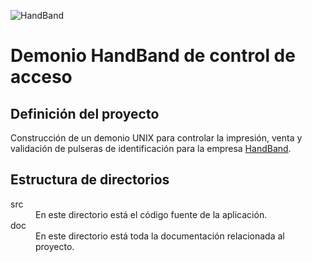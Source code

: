 ![HandBand](http://www.handband.cl/images/logo.jpg)

Demonio HandBand de control de acceso
=====================================

Definición del proyecto
-----------------------

Construcción de un demonio UNIX para controlar la impresión, venta y validación de pulseras de identificación para la empresa [HandBand](http://www.handband.cl/).

Estructura de directorios
-------------------------

<dl>
  <dt>src</dt>
  <dd>En este directorio está el código fuente de la aplicación.</dd>
  <dt>doc</dt>
  <dd>En este directorio está toda la documentación relacionada al proyecto.</dd>
</dl>